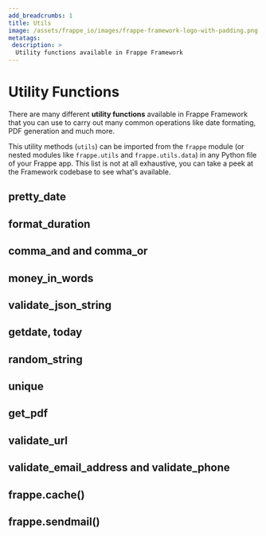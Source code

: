 ```yaml
---
add_breadcrumbs: 1
title: Utils
image: /assets/frappe_io/images/frappe-framework-logo-with-padding.png
metatags:
 description: >
  Utility functions available in Frappe Framework
---
```


# Utility Functions

There are many different **utility functions** available in Frappe Framework that you can use to carry out many common operations like date formating, PDF generation and much more. 

This utility methods (`utils`) can be imported from the `frappe` module (or nested modules like `frappe.utils` and `frappe.utils.data`) in any Python file of your Frappe app. This list is not at all exhaustive, you can take a peek at the Framework codebase to see what's available.

## pretty_date

## format_duration

## comma_and and comma_or

## money_in_words

## validate_json_string

## getdate, today

## random_string

## unique

## get_pdf

## validate_url

## validate_email_address and validate_phone

## frappe.cache()

## frappe.sendmail()

